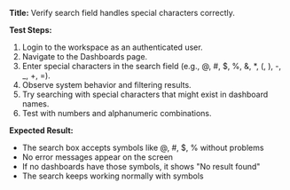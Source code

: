 **Title:** Verify search field handles special characters correctly.

**Test Steps:**
1. Login to the workspace as an authenticated user.
2. Navigate to the Dashboards page.
3. Enter special characters in the search field (e.g., @, #, $, %, &, *, (, ), -, _, +, =).
4. Observe system behavior and filtering results.
5. Try searching with special characters that might exist in dashboard names.
6. Test with numbers and alphanumeric combinations.

**Expected Result:**
- The search box accepts symbols like @, #, $, % without problems
- No error messages appear on the screen
- If no dashboards have those symbols, it shows "No result found"
- The search keeps working normally with symbols
